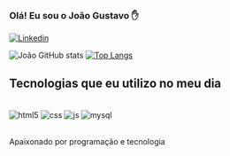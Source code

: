 ### Olá! Eu sou o João Gustavo ✋

[![Linkedin](https://img.shields.io/badge/LinkedIn-0077B5?style=for-the-badge&logo=linkedin&logoColor=white)](https://www.linkedin.com/in/jo%C3%A3o-gustavo-1ba64a232/)

![João GitHub stats](https://github-readme-stats.vercel.app/api?username=Guga1010&show_icons=true&theme=dracula)
[![Top Langs](https://github-readme-stats.vercel.app/api/top-langs/?username=Guga1010)](https://github.com/anuraghazra/github-readme-stats)

## Tecnologias que eu utilizo no meu dia

<div style="display: inline_block"><br/>
    <img align="center" alt="html5" src="https://img.shields.io/badge/HTML5-E34F26?style=for-the-badge&logo=html5&logoColor=white">
    <img align="center" alt="css" src="https://img.shields.io/badge/CSS3-1572B6?style=for-the-badge&logo=css3&logoColor=white">
    <img align="center" alt="js" src="https://img.shields.io/badge/JavaScript-F7DF1E?style=for-the-badge&logo=javascript&logoColor=black">
    <img align="center" alt="mysql" src="https://img.shields.io/badge/MySQL-005C84?style=for-the-badge&logo=mysql&logoColor=white">
</div><br/>

Apaixonado por programação e tecnologia
